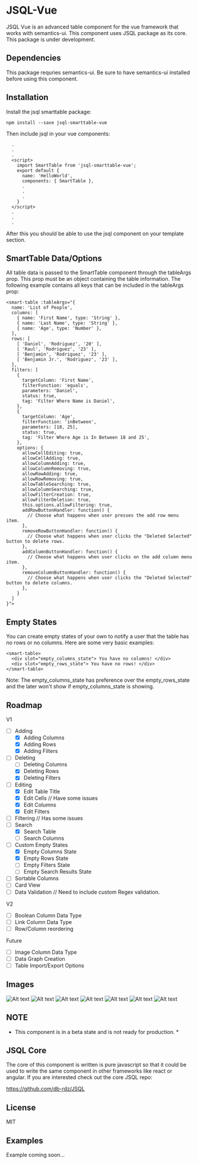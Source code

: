 # JSQL-Vue
JSQL Vue is an advanced table component for the vue framework that works with semantics-ui. This component uses JSQL package as its core. This package is under development.

## Dependencies

This package requries semantics-ui. Be sure to have semantics-ui installed before using this component.

## Installation
Install the jsql smarttable package:
```
npm install --save jsql-smarttable-vue
```
Then include jsql in your vue components:
```
  .
  .
  .
  <script>
    import SmartTable from 'jsql-smarttable-vue';
    export default {
      name: 'HelloWorld',
      components: { SmartTable },
      .
      .
      .
    }
  </script>
  .
  .
  .
```

After this you should be able to use the jsql component on your template section.

## SmartTable Data/Options

All table data is passed to the SmartTable component through the tableArgs prop. This prop must be an object containing the table information. The following example contains all keys that can be included in the tableArgs prop:


```
<smart-table :tableArgs="{
  name: 'List of People',
  columns: [
    { name: 'First Name', type: 'String' },
    { name: 'Last Name', type: 'String' },
    { name: 'Age', type: 'Number' },
  ],
  rows: [
    [ 'Daniel', 'Rodriguez', '20' ],
    [ 'Raul', 'Rodriguez', '23' ],
    [ 'Benjamin', 'Rodriguez', '23' ],
    [ 'Benjamin Jr.', 'Rodriguez', '23' ],
  ],
  filters: [
    {
      targetColumn: 'First Name',
      filterFunction: 'equals',
      parameters: 'Daniel',
      status: true,
      tag: 'Filter Where Name is Daniel',
    },
    {
      targetColumn: 'Age',
      filterFunction: 'inBetween',
      parameters: [18, 25],
      status: true,
      tag: 'Filter Where Age is In Between 18 and 25',
    },
    options: {
      allowCellEditing: true,
      allowCellAdding: true,
      allowColumnAdding: true,
      allowColumnRemoving: true,
      allowRowAdding: true,
      allowRowRemoving: true,
      allowTableSearching: true,
      allowColumnSearching: true,
      allowFilterCreation: true,
      allowFilterDeletion: true,
      this.options.allowFiltering: true,
      addRowButtonHandler: function() {
        // Choose what happens when user presses the add row menu item.
      },
      removeRowButtonHandler: function() {
        // Choose what happens when user clicks the "Deleted Selected" button to delete rows.
      },
      addColumnButtonHandler: function() {
        // Choose what happens when user clicks on the add column menu item.
      },
      removeColumnButtonHandler: function() {
        // Choose what happens when user clicks the "Deleted Selected" button to delete columns.
      },
    }
  ]
}">

```
## Empty States

You can create empty states of your own to notify a user that the table has no rows or no columns. Here are some very basic examples:

```
<smart-table>
  <div slot="empty_columns_state"> You have no columns! </div>
  <div slot="empty_rows_state"> You have no rows! </div>
</smart-table>
```

Note: The empty_columns_state has preference over the empty_rows_state and the later won't show if empty_columns_state is showing.


## Roadmap
V1
- [ ] Adding
  - [x] Adding Columns
  - [x] Adding Rows
  - [x] Adding Filters
- [ ] Deleting
  - [ ] Deleting Columns
  - [x] Deleting Rows
  - [x] Deleting Filters
- [ ] Editing
  - [x] Edit Table Title
  - [x] Edit Cells // Have some issues
  - [x] Edit Columns
  - [x] Edit Filters
- [ ] Filtering // Has some issues
- [ ] Search
  - [x] Search Table
  - [ ] Search Columns
- [ ] Custom Empty States
  - [X] Empty Columns State
  - [x] Empty Rows State
  - [ ] Empty Filters State
  - [ ] Empty Search Results State
- [ ] Sortable Columns
- [ ] Card View
- [ ] Data Validation // Need to include custom Regex validation.

V2
- [ ] Boolean Column Data Type
- [ ] Link Column Data Type
- [ ] Row/Column reordering

Future
- [ ] Image Column Data Type
- [ ] Data Graph Creation
- [ ] Table Import/Export Options

## Images

![Alt text](images/table_1.PNG?raw=true "")
![Alt text](images/table_2.PNG?raw=true "")
![Alt text](images/table_3.PNG?raw=true "")
![Alt text](images/table_4.PNG?raw=true "")
![Alt text](images/table_5.PNG?raw=true "")
![Alt text](images/table_6.PNG?raw=true "")
![Alt text](images/table_7.PNG?raw=true "")



## NOTE
* This component is in a beta state and is not ready for production. *

## JSQL Core

The core of this component is written is pure javascript so that it could be used to write the same component in other frameworks like react or angular. If you are interested check out the core JSQL repo: 

https://github.com/db-rdz/JSQL

## License

MIT

## Examples

Example coming soon...


